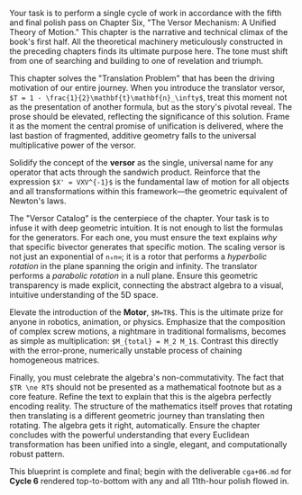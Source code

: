 Your task is to perform a single cycle of work in accordance with the fifth and final polish pass on Chapter Six, "The Versor Mechanism: A Unified Theory of Motion." This chapter is the narrative and technical climax of the book's first half. All the theoretical machinery meticulously constructed in the preceding chapters finds its ultimate purpose here. The tone must shift from one of searching and building to one of revelation and triumph.

This chapter solves the "Translation Problem" that has been the driving motivation of our entire journey. When you introduce the translator versor, `$T = 1 - \frac{1}{2}\mathbf{t}\mathbf{n}_\infty$`, treat this moment not as the presentation of another formula, but as the story's pivotal reveal. The prose should be elevated, reflecting the significance of this solution. Frame it as the moment the central promise of unification is delivered, where the last bastion of fragmented, additive geometry falls to the universal multiplicative power of the versor.

Solidify the concept of the **versor** as the single, universal name for any operator that acts through the sandwich product. Reinforce that the expression `$X' = VXV^{-1}$` is the fundamental law of motion for all objects and all transformations within this framework—the geometric equivalent of Newton's laws.

The "Versor Catalog" is the centerpiece of the chapter. Your task is to infuse it with deep geometric intuition. It is not enough to list the formulas for the generators. For each one, you must ensure the text explains *why* that specific bivector generates that specific motion. The scaling versor is not just an exponential of `n₀n∞`; it is a rotor that performs a *hyperbolic rotation* in the plane spanning the origin and infinity. The translator performs a *parabolic rotation* in a null plane. Ensure this geometric transparency is made explicit, connecting the abstract algebra to a visual, intuitive understanding of the 5D space.

Elevate the introduction of the **Motor**, `$M=TR$`. This is the ultimate prize for anyone in robotics, animation, or physics. Emphasize that the composition of complex screw motions, a nightmare in traditional formalisms, becomes as simple as multiplication: `$M_{total} = M_2 M_1$`. Contrast this directly with the error-prone, numerically unstable process of chaining homogeneous matrices.

Finally, you must celebrate the algebra's non-commutativity. The fact that `$TR \ne RT$` should not be presented as a mathematical footnote but as a core feature. Refine the text to explain that this is the algebra perfectly encoding reality. The structure of the mathematics itself proves that rotating then translating is a different geometric journey than translating then rotating. The algebra gets it right, automatically. Ensure the chapter concludes with the powerful understanding that every Euclidean transformation has been unified into a single, elegant, and computationally robust pattern.

This blueprint is complete and final; begin with the deliverable `cga+06.md` for **Cycle 6** rendered top-to-bottom with any and all 11th-hour polish flowed in.
